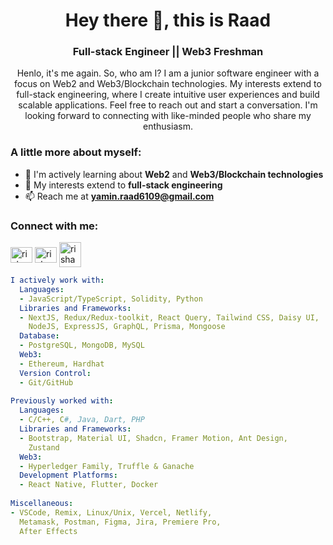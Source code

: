 <h1 align="center">Hey there 👋, this is Raad</h1>
<h3 align="center">Full-stack Engineer || Web3 Freshman</h3>

<p align="center">Henlo, it's me again. So, who am I? I am a junior software engineer with a focus on Web2 and Web3/Blockchain technologies. My interests extend to full-stack engineering, where I create intuitive user experiences and build scalable applications. Feel free to reach out and start a conversation. I'm looking forward to connecting with like-minded people who share my enthusiasm.
</p>

<h3>A little more about myself:</h3>

- 🌱 I'm actively learning about **Web2** and **Web3/Blockchain technologies**
- 💬 My interests extend to **full-stack engineering**
- 📫 Reach me at **yamin.raad6109@gmail.com**

<h3 align="left">Connect with me:</h3>
<p align="left">
<a href="https://www.facebook.com/Ashabul.Yamin.L/"><img align="center" src="https://raw.githubusercontent.com/rahuldkjain/github-profile-readme-generator/master/src/images/icons/Social/facebook.svg" alt="rishavchanda" height="25" width="35" /></a>
<a href="https://www.linkedin.com/in/yaminraad/"><img align="center" src="https://raw.githubusercontent.com/rahuldkjain/github-profile-readme-generator/master/src/images/icons/Social/linked-in-alt.svg" alt="rishav-chanda-b89a791b3" height="25" width="35" /></a>
<a href="https://discord.com/channels/@Luci4#6091"><img align="center" src="https://raw.githubusercontent.com/rahuldkjain/github-profile-readme-generator/master/src/images/icons/Social/discord.svg" alt="rishav_chanda" height="40" width="35" /></a>
</p>

```yaml
I actively work with:
  Languages:
  - JavaScript/TypeScript, Solidity, Python
  Libraries and Frameworks:
  - NextJS, Redux/Redux-toolkit, React Query, Tailwind CSS, Daisy UI,
    NodeJS, ExpressJS, GraphQL, Prisma, Mongoose
  Database:
  - PostgreSQL, MongoDB, MySQL
  Web3:
  - Ethereum, Hardhat
  Version Control:
  - Git/GitHub
  
Previously worked with:
  Languages:
  - C/C++, C#, Java, Dart, PHP
  Libraries and Frameworks:
  - Bootstrap, Material UI, Shadcn, Framer Motion, Ant Design,
    Zustand 
  Web3:
  - Hyperledger Family, Truffle & Ganache
  Development Platforms:
  - React Native, Flutter, Docker
  
Miscellaneous:
- VSCode, Remix, Linux/Unix, Vercel, Netlify,
  Metamask, Postman, Figma, Jira, Premiere Pro,
  After Effects 
```
